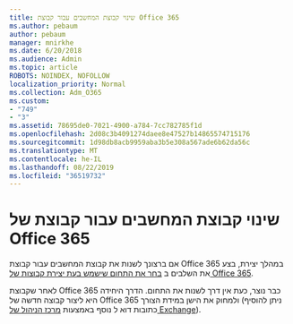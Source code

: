 ```yaml
---
title: שינוי קבוצת המחשבים עבור קבוצת Office 365
ms.author: pebaum
author: pebaum
manager: mnirkhe
ms.date: 6/20/2018
ms.audience: Admin
ms.topic: article
ROBOTS: NOINDEX, NOFOLLOW
localization_priority: Normal
ms.collection: Adm_O365
ms.custom:
- "749"
- "3"
ms.assetid: 78695de0-7021-4900-a784-7cc782785f1d
ms.openlocfilehash: 2d08c3b4091274daee8e47527b14865574715176
ms.sourcegitcommit: 1d98db8acb9959aba3b5e308a567ade6b62da56c
ms.translationtype: MT
ms.contentlocale: he-IL
ms.lasthandoff: 08/22/2019
ms.locfileid: "36519732"
---
```

# <a name="change-the-domain-for-office-365-group"></a>שינוי קבוצת המחשבים עבור קבוצת של Office 365

אם ברצונך לשנות את קבוצת המחשבים עבור קבוצת Office 365 במהלך יצירת, בצע את השלבים ב [בחר את התחום שישמש בעת יצירת קבוצות של Office 365](https://support.office.com/article/7cf5655d-e523-4bc3-a93b-3ccebf44a01a.aspx).
  
לאחר שקבוצת Office 365 כבר נוצר, כעת אין דרך לשנות את התחום. הדרך היחידה היא ליצור קבוצה חדשה של Office 365 ולמחוק את הישן במידת הצורך (ניתן להוסיף כתובות דוא ל נוסף באמצעות [מרכז הניהול של Exchange](https://outlook.office365.com/ecp.aspx)).